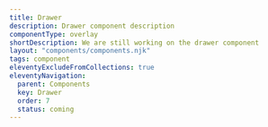 ```yaml
---
title: Drawer
description: Drawer component description
componentType: overlay
shortDescription: We are still working on the drawer component
layout: "components/components.njk"
tags: component
eleventyExcludeFromCollections: true
eleventyNavigation:
  parent: Components
  key: Drawer
  order: 7
  status: coming
---
```



